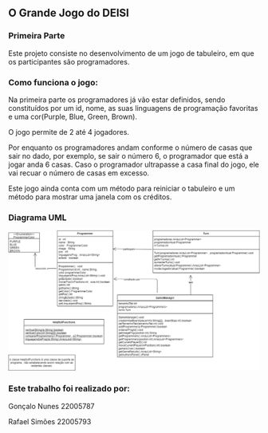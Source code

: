## O Grande Jogo do DEISI

### Primeira Parte

Este projeto consiste no desenvolvimento de um jogo de tabuleiro, em que os participantes são programadores.

### Como funciona o jogo:
Na primeira parte os programadores já vão estar definidos, sendo constituídos por um id, nome, as suas
linguagens de programação favoritas e uma cor(Purple, Blue, Green, Brown).

O jogo permite de 2 até 4 jogadores.

Por enquanto os programadores andam conforme o número de casas que sair no dado, por exemplo, se sair o número 6,
o programador que está a jogar anda 6 casas. Caso o programador ultrapasse a casa final do jogo, ele vai
recuar o número de casas em excesso.

Este jogo ainda conta com um método para reiniciar o tabuleiro e um método para mostrar uma janela com os créditos.


### Diagrama UML

![](diagrama.png?raw=true "Diagrama UML")

### Este trabalho foi realizado por:

Gonçalo Nunes 22005787

Rafael Simões 22005793